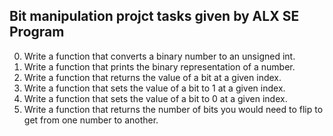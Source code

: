 ## Bit manipulation projct tasks given by ALX SE Program
0. Write a function that converts a binary number to an unsigned int.
1. Write a function that prints the binary representation of a number.
2. Write a function that returns the value of a bit at a given index.
3. Write a function that sets the value of a bit to 1 at a given index.
4. Write a function that sets the value of a bit to 0 at a given index.
5. Write a function that returns the number of bits you would need to flip to get from one number to another.
